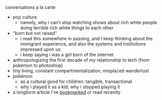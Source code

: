 conversations a la carte

- pop culture
    - namely, why i can't stop watching shows about rich white people doing terrible rich white things to each other
- "born but not raised"
    - i read this somewhere in passing, and I keep thinking about the immigrant experience, and also the systems and institutions impressed upon us
    - i keep saying i was a girl born of the internet. 
- anthropologizing the first decade of my relationship to tech (from pokémon  to photoshop)
- tiny living, constant compartmentalization, misplaced wanderlust
- pokémon
    - as a cultural good for children: tangible, transactional
    - why i played it as a kid; why i stopped playing it
- a longform article i've [bookmarked](https://lighthouse.kellyluo.me/) or read recently